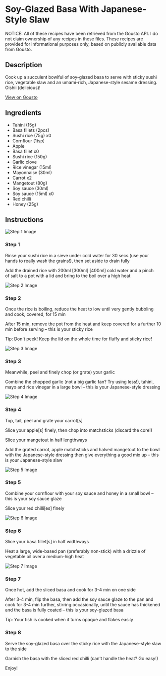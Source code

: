 # Soy-Glazed Basa With Japanese-Style Slaw

NOTICE: All of these recipes have been retrieved from the Gousto API. I do not claim ownership of any recipes in these files. These recipes are provided for informational purposes only, based on publicly available data from Gousto.

## Description

Cook up a succulent bowlful of soy-glazed basa to serve with sticky sushi rice, vegetable slaw and an umami-rich, Japanese-style sesame dressing. Oishii (delicious)! 

[View on Gousto](https://www.gousto.co.uk/recipes/cookbook/soy-glazed-basa-with-japanese-style-slaw)

## Ingredients

- Tahini (15g)
- Basa fillets (2pcs)
- Sushi rice (75g) x0
- Cornflour (1tsp)
- Apple
- Basa fillet x0
- Sushi rice (150g)
- Garlic clove
- Rice vinegar (15ml)
- Mayonnaise (30ml)
- Carrot x2
- Mangetout (80g)
- Soy sauce (30ml)
- Soy sauce (15ml) x0
- Red chilli
- Honey (25g)

## Instructions

![Step 1 Image](https://production-media.gousto.co.uk/cms/recipe-step-image/step-1-1634037993320-x200.jpg)

### Step 1

Rinse your sushi rice in a sieve under cold water for 30 secs (use your hands to really wash the grains!), then set aside to drain fully

Add the drained rice with 200ml <span class="text-purple">[300ml]</span> <span class="text-danger">[400ml]</span> cold water and a pinch of salt to a pot with a lid and bring to the boil over a high heat

![Step 2 Image](https://production-media.gousto.co.uk/cms/recipe-step-image/step-2-1634037997500-x200.jpg)

### Step 2

Once the rice is boiling, reduce the heat to low until very gently bubbling and cook, covered, for 15 min

After 15 min, remove the pot from the heat and keep covered for a further 10 min before serving – this is your sticky rice

Tip: Don't peek! Keep the lid on the whole time for fluffy and sticky rice!

![Step 3 Image](https://production-media.gousto.co.uk/cms/recipe-step-image/step-3-1634038002607-x200.jpg)

### Step 3

Meanwhile, peel and finely chop (or grate) your garlic

Combine the chopped garlic (not a big garlic fan? Try using less!), tahini, mayo and rice vinegar in a large bowl – this is your Japanese-style dressing

![Step 4 Image](https://production-media.gousto.co.uk/cms/recipe-step-image/step-4-1634038008687-x200.jpg)

### Step 4

Top, tail, peel and grate your carrot[s]

Slice your apple[s] finely, then chop into matchsticks (discard the core!)

Slice your mangetout in half lengthways

Add the grated carrot, apple matchsticks and halved mangetout to the bowl with the Japanese-style dressing then give everything a good mix up – this is your Japanese-style slaw

![Step 5 Image](https://production-media.gousto.co.uk/cms/recipe-step-image/step-5-1634038011774-x200.jpg)

### Step 5

Combine your cornflour with your soy sauce and honey in a small bowl – this is your soy sauce glaze

Slice your red chilli[es] finely

![Step 6 Image](https://production-media.gousto.co.uk/cms/recipe-step-image/step-6-1634038016832-x200.jpg)

### Step 6

Slice your basa fillet[s] in half widthways

Heat a large, wide-based pan (preferably non-stick) with a drizzle of vegetable oil over a medium-high heat

![Step 7 Image](https://production-media.gousto.co.uk/cms/recipe-step-image/step-7-1634038020462-x200.jpg)

### Step 7

Once hot, add the sliced basa and cook for 3-4 min on one side

After 3-4 min, flip the basa, then add the soy sauce glaze to the pan and cook for 3-4 min further, stirring occasionally, until the sauce has thickened and the basa is fully coated – this is your soy-glazed basa

Tip: Your fish is cooked when it turns opaque and flakes easily

### Step 8

Serve the soy-glazed basa over the sticky rice with the Japanese-style slaw to the side

Garnish the basa with the sliced red chilli (can't handle the heat? Go easy!)

Enjoy!

